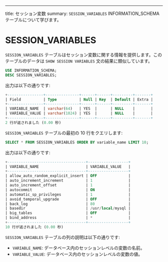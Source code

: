 ---
title: セッション変数
summary: `SESSION_VARIABLES` INFORMATION_SCHEMA テーブルについて学びます。

# SESSION_VARIABLES

`SESSION_VARIABLES` テーブルはセッション変数に関する情報を提供します。このテーブルのデータは `SHOW SESSION VARIABLES` 文の結果に類似しています。

```sql
USE INFORMATION_SCHEMA;
DESC SESSION_VARIABLES;
```

出力は以下の通りです:

```sql
+----------------+---------------+------+------+---------+-------+
| Field          | Type          | Null | Key  | Default | Extra |
+----------------+---------------+------+------+---------+-------+
| VARIABLE_NAME  | varchar(64)   | YES  |      | NULL    |       |
| VARIABLE_VALUE | varchar(1024) | YES  |      | NULL    |       |
+----------------+---------------+------+------+---------+-------+
2 行が返されました (0.00 秒)
```

`SESSION_VARIABLES` テーブルの最初の 10 行をクエリします:

```sql
SELECT * FROM SESSION_VARIABLES ORDER BY variable_name LIMIT 10;
```

出力は以下の通りです:

```sql
+-----------------------------------+------------------+
| VARIABLE_NAME                     | VARIABLE_VALUE   |
+-----------------------------------+------------------+
| allow_auto_random_explicit_insert | OFF              |
| auto_increment_increment          | 1                |
| auto_increment_offset             | 1                |
| autocommit                        | ON               |
| automatic_sp_privileges           | 1                |
| avoid_temporal_upgrade            | OFF              |
| back_log                          | 80               |
| basedir                           | /usr/local/mysql |
| big_tables                        | OFF              |
| bind_address                      | *                |
+-----------------------------------+------------------+
10 行が返されました (0.00 秒)
```  

`SESSION_VARIABLES` テーブルの列の説明は以下の通りです:

* `VARIABLE_NAME`: データベース内のセッションレベルの変数の名前。
* `VARIABLE_VALUE`: データベース内のセッションレベルの変数の値。